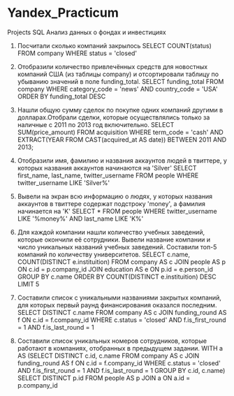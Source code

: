# Yandex_Practicum
Projects
SQL
Анализ данных о фондах и инвестициях
1. Посчитали сколько компаний закрылось
SELECT COUNT(status)
FROM company
WHERE status = 'closed'
2. Отобразили количество привлечённых средств для новостных компаний США (из таблицы company) и отсортировали таблицу по убыванию значений в поле funding_total.
SELECT funding_total
FROM company
WHERE category_code = 'news'
AND country_code = 'USA'
ORDER BY funding_total DESC

3. Нашли общую сумму сделок по покупке одних компаний другими в долларах.Отобрали сделки, которые осуществлялись только за наличные с 2011 по 2013 год включительно.
   SELECT SUM(price_amount)
FROM acquisition
WHERE term_code = 'cash'
AND EXTRACT(YEAR FROM CAST(acquired_at AS date)) BETWEEN 2011 AND 2013;
4. Отобразили имя, фамилию и названия аккаунтов людей в твиттере, у которых названия аккаунтов начинаются на 'Silver'
   SELECT first_name, last_name, twitter_username
FROM people
WHERE twitter_username LIKE 'Silver%'
5. Вывели на экран всю информацию о людях, у которых названия аккаунтов в твиттере содержат подстроку 'money', а фамилия начинается на 'K'
   SELECT *
FROM people
WHERE twitter_username LIKE '%money%'
AND last_name LIKE 'K%'
6. Для каждой компании нашли количество учебных заведений, которые окончили её сотрудники. Вывели название компании и число уникальных названий учебных заведений. Составили топ-5 компаний по количеству университетов.
   SELECT c.name, COUNT(DISTINCT e.instituition)
FROM company AS c
JOIN people AS p ON c.id = p.company_id
JOIN education AS e ON p.id = e.person_id
GROUP BY c.name
ORDER BY COUNT(DISTINCT e.instituition) DESC
LIMIT 5
7. Составили список с уникальными названиями закрытых компаний, для которых первый раунд финансирования оказался последним.
   SELECT DISTINCT c.name
FROM company AS c
JOIN funding_round AS f ON c.id = f.company_id
WHERE c.status = 'closed'
AND f.is_first_round = 1
AND f.is_last_round = 1
8. Составили список уникальных номеров сотрудников, которые работают в компаниях, отобранных в предыдущем задании.
   WITH a AS 
(SELECT DISTINCT c.id, c.name
FROM company AS c
JOIN funding_round AS f ON c.id = f.company_id
WHERE c.status = 'closed'
AND f.is_first_round = 1
AND f.is_last_round = 1
GROUP BY c.id, c.name)
SELECT DISTINCT p.id
FROM people AS p 
JOIN a ON a.id = p.company_id
